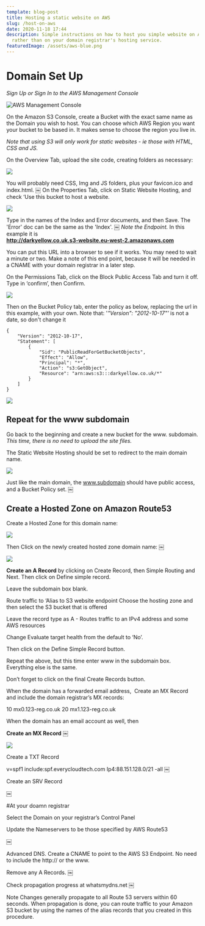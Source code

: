 ```yaml
---
template: blog-post
title: Hosting a static website on AWS
slug: /host-on-aws
date: 2020-11-18 17:44
description: Simple instructions on how to host you simple website on AWS,
  rather than on your domain registrar's hosting service.
featuredImage: /assets/aws-blue.png
---
```

# Domain Set Up

*Sign Up or Sign In to the AWS Management Console*

![AWS Management Console](/assets/screenshot-2020-11-18-at-17.47.42.png "AWS Management Console")

On the Amazon S3 Console, create a Bucket with the exact same name as the Domain you wish to host. You can choose which AWS Region you want your bucket to be based in. It makes sense to choose the region you live in.  

*Note that using S3 will only work for static websites - ie those with HTML, CSS and JS.*

On the Overview Tab, upload the site code, creating folders as necessary:

![](/assets/aws-1.png)

You will probably need CSS, Img and JS folders, plus your favicon.ico and index.html.
￼
On the Properties Tab, click on Static Website Hosting, and check ‘Use this bucket to host a website.

![](/assets/aws-2.png)

Type in the names of the Index and Error documents, and then Save.  The 'Error' doc can be the same as the 'Index'.
￼
*Note the Endpoint.*  In this example it is \
**http://darkyellow.co.uk.s3-website.eu-west-2.amazonaws.com**

You can put this URL into a browser to see if it works. You may need to wait a minute or two.  Make a note of this end point, because it will be needed in a CNAME with your domain registrar in a later step.

On the Permissions Tab, click on the Block Public Access Tab and turn it off. Type in ‘confirm’, then Confirm.

![](/assets/aws-3.png)


Then on the Bucket Policy tab, enter the policy as below, replacing the url in this example, with your own.  Note that: '*"Version": "2012-10-17"'* is not a date, so don't change it

```
{
    "Version": "2012-10-17",
    "Statement": [
        {
            "Sid": "PublicReadForGetBucketObjects",
            "Effect": "Allow",
            "Principal": "*",
            "Action": "s3:GetObject",
            "Resource": "arn:aws:s3:::darkyellow.co.uk/*"
        }
    ]
}
```

![](/assets/aws-4.png)

## Repeat for the www subdomain

Go back to the beginning and create a new bucket for the www. subdomain.
*This time, there is no need to upload the site files.*

The Static Website Hosting should be set to redirect to the main domain name.

![](/assets/aws-5.png)


Just like the main domain, the www.subdomain should have public access, and a Bucket Policy set.
￼

## Create a Hosted Zone on Amazon Route53

Create a Hosted Zone for this domain name:

![](/assets/aws-6.png)


Then Click on the newly created hosted zone domain name:
￼

![](/assets/aws-7.png)

**Create an A Record** by clicking on Create Record, then Simple Routing and Next. Then click on Define simple record.

Leave the subdomain box blank.

Route traffic to ‘Alias to S3 website endpoint
Choose the hosting zone
and then select the S3 bucket that is offered

Leave the record type as A - Routes traffic to an IPv4 address and some AWS resources

Change Evaluate target health from the default to ‘No’.

Then click on the Define Simple Record button.

Repeat the above, but this time enter www in the subdomain box. Everything else is the same.

Don’t forget to click on the final Create Records button.

When the domain has a forwarded email address,  Create an MX Record
and include the domain registrar’s MX records:

10 mx0.123-reg.co.uk
20 mx1.123-reg.co.uk

When the domain has an email account as well, then 

**Create an MX Record** 
￼

![](/assets/aws-8.png)

Create a TXT Record 

v=spf1 include:spf.everycloudtech.com Ip4:88.151.128.0/21 -all
￼

Create an SRV Record 

￼

\#At your doamn registrar

Select the Domain on your registrar’s Control Panel

Update the Nameservers to be those specified by AWS Route53

￼

Advanced DNS.  Create a CNAME to point to the AWS S3 Endpoint. No need to include the http://  or the www.

Remove any A Records.
￼

Check propagation progress at whatsmydns.net
￼

Note
Changes generally propagate to all Route 53 servers within 60 seconds. When propagation is done, you can route traffic to your Amazon S3 bucket by using the names of the alias records that you created in this procedure.